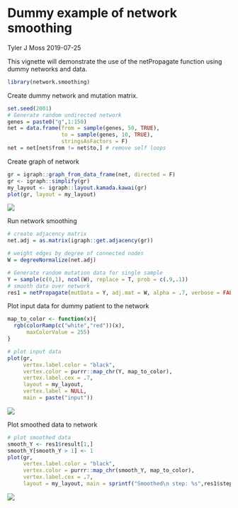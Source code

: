 Dummy example of network smoothing
================
Tyler J Moss
2019-07-25

This vignette will demonstrate the use of the netPropagate function using dummy networks and data.

``` r
library(network.smoothing)
```

Create dummy network and mutation matrix.

``` r
set.seed(2001)
# Generate random undirected network
genes = paste0("g",1:150)
net = data.frame(from = sample(genes, 50, TRUE), 
                 to = sample(genes, 10, TRUE), 
                 stringsAsFactors = F)
net = net[net$from != net$to,] # remove self loops
```

Create graph of network

``` r
gr = igraph::graph_from_data_frame(net, directed = F)
gr <- igraph::simplify(gr)
my_layout <- igraph::layout.kamada.kawai(gr)
plot(gr, layout = my_layout)
```

![](C:/Users/tjmoss/Documents/my_projects/network_smoothing/vignettes/example_smoothing_files/figure-markdown_github/unnamed-chunk-3-1.png)

Run network smoothing

``` r
# create adjacency matrix
net.adj = as.matrix(igraph::get.adjacency(gr))

# weight edges by degree of connected nodes
W = degreeNormalize(net.adj)

# Generate random mutation data for single sample
Y = sample(c(0,1), ncol(W), replace = T, prob = c(.9,.1))
# smooth data over network
res1 = netPropagate(mutData = Y, adj.mat = W, alpha = .7, verbose = FALSE)
```

Plot input data for dummy patient to the network

``` r
map_to_color <- function(x){
  rgb(colorRamp(c("white","red"))(x), 
      maxColorValue = 255)
}

# plot input data
plot(gr, 
     vertex.label.color = "black",
     vertex.color = purrr::map_chr(Y, map_to_color), 
     vertex.label.cex = .7, 
     layout = my_layout, 
     vertex.label = NULL, 
     main = paste("input"))
```

![](C:/Users/tjmoss/Documents/my_projects/network_smoothing/vignettes/example_smoothing_files/figure-markdown_github/unnamed-chunk-5-1.png)

Plot smoothed data to network

``` r
# plot smoothed data
smooth_Y <- res1$result[1,]
smooth_Y[smooth_Y > 1] <- 1
plot(gr, 
     vertex.label.color = "black", 
     vertex.color = purrr::map_chr(smooth_Y, map_to_color),
     vertex.label.cex = .7, 
     layout = my_layout, main = sprintf("Smoothed\n step: %s",res1$steps))
```

![](C:/Users/tjmoss/Documents/my_projects/network_smoothing/vignettes/example_smoothing_files/figure-markdown_github/unnamed-chunk-6-1.png)
